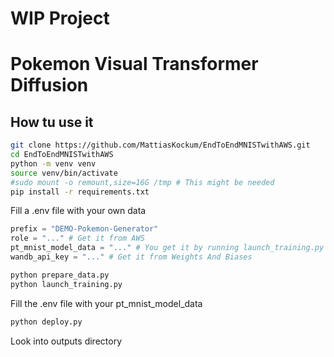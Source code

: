 # WIP Project

# Pokemon Visual Transformer Diffusion

## How tu use it

``` bash
git clone https://github.com/MattiasKockum/EndToEndMNISTwithAWS.git
cd EndToEndMNISTwithAWS
python -m venv venv
source venv/bin/activate
#sudo mount -o remount,size=16G /tmp # This might be needed
pip install -r requirements.txt
```

Fill a .env file with your own data
``` python
prefix = "DEMO-Pokemon-Generator"
role = "..." # Get it from AWS
pt_mnist_model_data = "..." # You get it by running launch_training.py
wandb_api_key = "..." # Get it from Weights And Biases
```

``` bash
python prepare_data.py
python launch_training.py
```

Fill the .env file with your pt_mnist_model_data

``` bash
python deploy.py
```

Look into outputs directory
